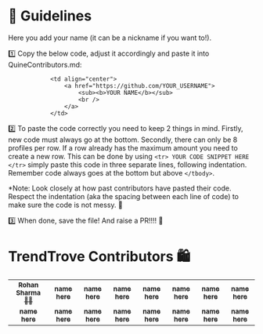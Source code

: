 # 📃 Guidelines
Here you add your name (it can be a nickname if you want to!). 

1️⃣  Copy the below code, adjust it accordingly and paste it into QuineContributors.md:

```
            <td align="center">
                <a href="https://github.com/YOUR_USERNAME">
                    <sub><b>YOUR NAME</b></sub>
                    <br />
                </a> 
            </td>
```

2️⃣ To paste the code correctly you need to keep 2 things in mind. Firstly, new code must always go at the bottom. Secondly, there can only be 8 profiles per row. If a row already has the maximum amount you need to create a new row. This can be done by using `<tr> YOUR CODE SNIPPET HERE </tr>` simply paste this code in three separate lines, following indentation. Remember code always goes at the bottom but above `</tbody>`.

*Note: Look closely at how past contributors have pasted their code. Respect the indentation (aka the spacing between each line of code) to make sure the code is not messy. 🫶

3️⃣ When done, save the file! And raise a PR!!!! 🎉



# TrendTrove Contributors 🛍️

<table>
    <tbody>
        <tr>
           <td align="center">
                <a href="https://github.com/RS-labhub">
                    <sub><b>Rohan Sharma 🧑‍🎤</b></sub>
                    <br />
                </a> 
            </td>
            <td align="center">
                <a href="github_Id here"">
                    <sub><b>name here</b></sub>
                    <br />
                </a> 
            </td>
            <td align="center">
                <a href="github_Id here">
                    <sub><b>name here</b></sub>
                    <br />
                </a> 
            </td>
          <td align="center">
                <a href="github_Id here">
                    <sub><b>name here</b></sub>
                    <br />
                </a> 
            </td>
          <td align="center">
                <a href="github_Id here">
                    <sub><b>name here</b></sub>
                    <br />
                </a> 
            </td>
          <td align="center">
                <a href="github_Id here">
                    <sub><b>name here</b></sub>
                    <br />
                </a> 
            </td>
          <td align="center">
                <a href="github_Id here">
                    <sub><b>name here</b></sub>
                    <br />
                </a> 
            </td>
          <td align="center">
                <a href="github_Id here">
                    <sub><b>name here</b></sub>
                    <br />
                </a> 
            </td>
	</tr>
	<tr>
           <td align="center">
                <a href="github_Id here"">
                    <sub><b>name here</b></sub>
                    <br />
                </a>  
            </td>
            <td align="center">
                <a href="github_Id here"">
                    <sub><b>name here</b></sub>
                    <br />
                </a> 
            </td>
            <td align="center">
                <a href="github_Id here">
                    <sub><b>name here</b></sub>
                    <br />
                </a> 
            </td>
          <td align="center">
                <a href="github_Id here">
                    <sub><b>name here</b></sub>
                    <br />
                </a> 
            </td>
          <td align="center">
                <a href="github_Id here">
                    <sub><b>name here</b></sub>
                    <br />
                </a> 
            </td>
          <td align="center">
                <a href="github_Id here">
                    <sub><b>name here</b></sub>
                    <br />
                </a> 
            </td>
          <td align="center">
                <a href="github_Id here">
                    <sub><b>name here</b></sub>
                    <br />
                </a> 
            </td>
          <td align="center">
                <a href="github_Id here">
                    <sub><b>name here</b></sub>
                    <br />
                </a> 
            </td>
	</tr>
    </tbody>
</table>
